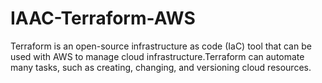 # IAAC-Terraform-AWS
Terraform is an open-source infrastructure as code (IaC) tool that can be used with AWS to manage cloud infrastructure.Terraform can automate many tasks, such as creating, changing, and versioning cloud resources. 
